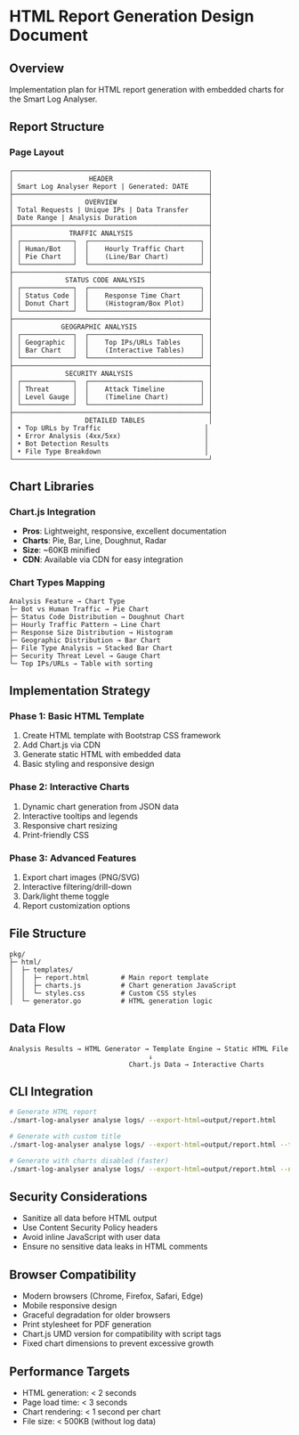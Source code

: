 # HTML Report Generation Design Document

## Overview
Implementation plan for HTML report generation with embedded charts for the Smart Log Analyser.

## Report Structure

### Page Layout
```
┌─────────────────────────────────────────────────┐
│                   HEADER                        │
│ Smart Log Analyser Report | Generated: DATE     │
├─────────────────────────────────────────────────┤
│                  OVERVIEW                       │
│ Total Requests | Unique IPs | Data Transfer     │
│ Date Range | Analysis Duration                  │
├─────────────────────────────────────────────────┤
│              TRAFFIC ANALYSIS                   │
│ ┌─────────────┐  ┌────────────────────────────┐ │
│ │ Human/Bot   │  │    Hourly Traffic Chart    │ │
│ │ Pie Chart   │  │    (Line/Bar Chart)        │ │
│ └─────────────┘  └────────────────────────────┘ │
├─────────────────────────────────────────────────┤
│             STATUS CODE ANALYSIS                │
│ ┌─────────────┐  ┌────────────────────────────┐ │
│ │ Status Code │  │    Response Time Chart     │ │
│ │ Donut Chart │  │    (Histogram/Box Plot)    │ │
│ └─────────────┘  └────────────────────────────┘ │
├─────────────────────────────────────────────────┤
│            GEOGRAPHIC ANALYSIS                  │
│ ┌─────────────┐  ┌────────────────────────────┐ │
│ │ Geographic  │  │    Top IPs/URLs Tables     │ │
│ │ Bar Chart   │  │    (Interactive Tables)    │ │
│ └─────────────┘  └────────────────────────────┘ │
├─────────────────────────────────────────────────┤
│             SECURITY ANALYSIS                   │
│ ┌─────────────┐  ┌────────────────────────────┐ │
│ │ Threat      │  │    Attack Timeline         │ │
│ │ Level Gauge │  │    (Timeline Chart)        │ │
│ └─────────────┘  └────────────────────────────┘ │
├─────────────────────────────────────────────────┤
│                  DETAILED TABLES                │
│ • Top URLs by Traffic                          │
│ • Error Analysis (4xx/5xx)                     │
│ • Bot Detection Results                        │
│ • File Type Breakdown                          │
└─────────────────────────────────────────────────┘
```

## Chart Libraries

### Chart.js Integration
- **Pros**: Lightweight, responsive, excellent documentation
- **Charts**: Pie, Bar, Line, Doughnut, Radar
- **Size**: ~60KB minified
- **CDN**: Available via CDN for easy integration

### Chart Types Mapping
```
Analysis Feature → Chart Type
├─ Bot vs Human Traffic → Pie Chart
├─ Status Code Distribution → Doughnut Chart  
├─ Hourly Traffic Pattern → Line Chart
├─ Response Size Distribution → Histogram
├─ Geographic Distribution → Bar Chart
├─ File Type Analysis → Stacked Bar Chart
├─ Security Threat Level → Gauge Chart
└─ Top IPs/URLs → Table with sorting
```

## Implementation Strategy

### Phase 1: Basic HTML Template
1. Create HTML template with Bootstrap CSS framework
2. Add Chart.js via CDN
3. Generate static HTML with embedded data
4. Basic styling and responsive design

### Phase 2: Interactive Charts
1. Dynamic chart generation from JSON data
2. Interactive tooltips and legends
3. Responsive chart resizing
4. Print-friendly CSS

### Phase 3: Advanced Features
1. Export chart images (PNG/SVG)
2. Interactive filtering/drill-down
3. Dark/light theme toggle
4. Report customization options

## File Structure
```
pkg/
├─ html/
│  ├─ templates/
│  │  ├─ report.html        # Main report template
│  │  ├─ charts.js          # Chart generation JavaScript
│  │  └─ styles.css         # Custom CSS styles
│  └─ generator.go          # HTML generation logic
```

## Data Flow
```
Analysis Results → HTML Generator → Template Engine → Static HTML File
                                   ↓
                              Chart.js Data → Interactive Charts
```

## CLI Integration
```bash
# Generate HTML report
./smart-log-analyser analyse logs/ --export-html=output/report.html

# Generate with custom title
./smart-log-analyser analyse logs/ --export-html=output/report.html --title="Production Server Analysis"

# Generate with charts disabled (faster)
./smart-log-analyser analyse logs/ --export-html=output/report.html --no-charts
```

## Security Considerations
- Sanitize all data before HTML output
- Use Content Security Policy headers
- Avoid inline JavaScript with user data
- Ensure no sensitive data leaks in HTML comments

## Browser Compatibility
- Modern browsers (Chrome, Firefox, Safari, Edge)
- Mobile responsive design
- Graceful degradation for older browsers
- Print stylesheet for PDF generation
- Chart.js UMD version for compatibility with script tags
- Fixed chart dimensions to prevent excessive growth

## Performance Targets
- HTML generation: < 2 seconds
- Page load time: < 3 seconds
- Chart rendering: < 1 second per chart
- File size: < 500KB (without log data)